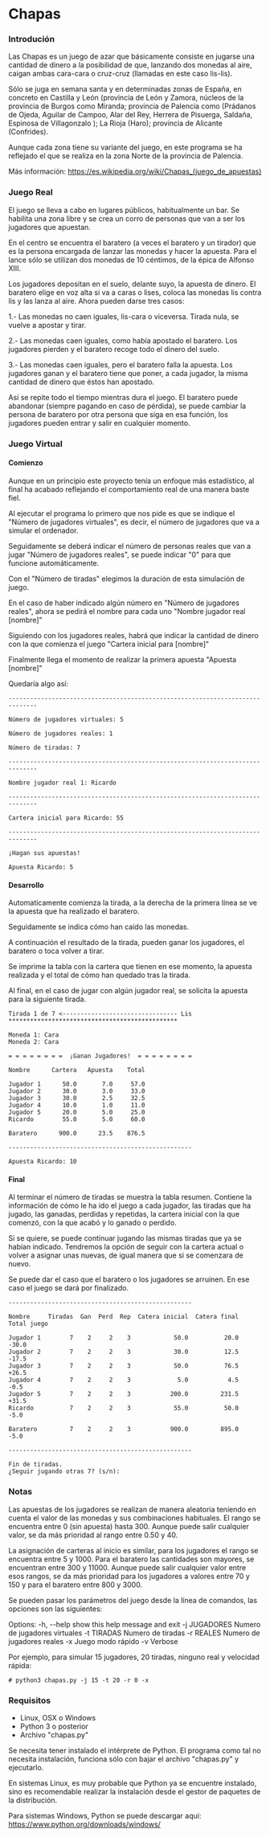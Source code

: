 Chapas
======



### Introdución

Las Chapas es un juego de azar que básicamente consiste en jugarse una cantidad de dinero a la posibilidad de que, lanzando dos monedas al aire, caigan ambas cara-cara o cruz-cruz (llamadas en este caso lis-lis).

Sólo se juga en semana santa y en determinadas zonas de España, en concreto  en Castilla y León (provincia de León y Zamora, núcleos de la provincia de Burgos como Miranda; provincia de Palencia como (Prádanos de Ojeda, Aguilar de Campoo, Alar del Rey, Herrera de Pisuerga, Saldaña, Espinosa de Villagonzalo ); La Rioja (Haro); provincia de Alicante (Confrides).

Aunque cada zona tiene su variante del juego, en este programa se ha reflejado el que se realiza en la zona Norte de la provincia de Palencia.

Más información:
https://es.wikipedia.org/wiki/Chapas_(juego_de_apuestas)



### Juego Real

El juego se lleva a cabo en lugares públicos, habitualmente un bar. Se habilita una zona libre y se crea un corro de personas que van a ser los jugadores que apuestan.

En el centro se encuentra el baratero (a veces el baratero y un tirador) que es la persona encargada de lanzar las monedas y hacer la apuesta. Para el lance sólo se utilizan dos monedas de 10 céntimos, de la épica de Alfonso XIII.

Los jugadores depositan en el suelo, delante suyo, la apuesta de dinero. El baratero elige en voz alta si va a caras o lises, coloca las monedas lis contra lis y las lanza al aire. Ahora pueden darse tres casos:

1.- Las monedas no caen iguales, lis-cara o viceversa. Tirada nula, se vuelve a apostar y tirar.

2.- Las monedas caen iguales, como había apostado el baratero. Los jugadores pierden y el baratero recoge todo el dinero del suelo.

3.- Las monedas caen iguales, pero el baratero falla la apuesta. Los jugadores ganan y el baratero tiene que poner, a cada jugador, la misma cantidad de dinero que éstos han apostado.

Así se repite todo el tiempo mientras dura el juego. El baratero puede  abandonar (siempre pagando en caso de pérdida), se puede cambiar la persona de baratero por otra persona que siga en esa función, los jugadores pueden entrar y salir en cualquier momento.



### Juego Virtual



#### Comienzo

Aunque en un principio este proyecto tenía un enfoque más estadístico, al final ha acabado reflejando el comportamiento real de una manera baste fiel.

Al ejecutar el programa lo primero que nos pide es que se indique el "Número de jugadores virtuales", es decir, el número de jugadores que va a simular el ordenador.

Seguidamente se deberá indicar el número de personas reales que van a jugar "Número de jugadores reales", se puede indicar "0" para que funcione automáticamente.

Con el "Número de tiradas" elegimos la duración de esta simulación de juego. 

En el caso de haber indicado algún número en "Número de jugadores reales", ahora se pedirá el nombre para cada uno "Nombre jugador real [nombre]"

Siguiendo con los jugadores reales, habrá que indicar la cantidad de dinero con la que comienza el juego "Cartera inicial para [nombre]"

Finalmente llega el momento de realizar la primera apuesta "Apuesta [nombre]"

Quedaría algo así:
```
------------------------------------------------------------------------------

Número de jugadores virtuales: 5

Número de jugadores reales: 1

Número de tiradas: 7

------------------------------------------------------------------------------

Nombre jugador real 1: Ricardo

------------------------------------------------------------------------------

Cartera inicial para Ricardo: 55

------------------------------------------------------------------------------

¡Hagan sus apuestas!

Apuesta Ricardo: 5
```



#### Desarrollo

Automaticamente comienza la tirada, a la derecha de la primera línea se ve la apuesta que ha realizado el baratero.

Seguidamente se indica cómo han caído las monedas.

A continuación el resultado de la tirada, pueden ganar los jugadores, el baratero o toca volver a tirar.

Se imprime la tabla con la cartera que tienen en ese momento, la apuesta realizada y el total de cómo han quedado tras la tirada.

Al final, en el caso de jugar con algún jugador real, se solicita la apuesta para la siguiente tirada.

```
Tirada 1 de 7 <-------------------------------- Lis
***********************************************

Moneda 1: Cara
Moneda 2: Cara

= = = = = = = =  ¡Ganan Jugadores!  = = = = = = = =

Nombre      Cartera   Apuesta    Total   
                                         
Jugador 1      50.0       7.0     57.0   
Jugador 2      30.0       3.0     33.0   
Jugador 3      30.0       2.5     32.5   
Jugador 4      10.0       1.0     11.0   
Jugador 5      20.0       5.0     25.0   
Ricardo        55.0       5.0     60.0   
                                         
Baratero      900.0      23.5    876.5   

---------------------------------------------------

Apuesta Ricardo: 10
```



#### Final

Al terminar el número de tiradas se muestra la tabla resumen. Contiene la información de cómo le ha ido el juego a cada jugador, las tiradas que ha jugado, las ganadas, perdidas y repetidas, la cartera inicial con la que comenzó, con la que acabó y lo ganado o perdido.

Si se quiere, se puede continuar jugando las mismas tiradas que ya se habían indicado. Tendremos la opción de seguir con la cartera actual o volver a asignar unas nuevas, de igual manera que si se comenzara de nuevo.

Se puede dar el caso que el baratero o los jugadores se arruinen. En ese caso el juego se dará por finalizado.
```
---------------------------------------------------

Nombre     Tiradas  Gan  Perd  Rep  Catera inicial  Catera final  Total juego
                                                                             
Jugador 1        7    2     2    3            50.0          20.0        -30.0
Jugador 2        7    2     2    3            30.0          12.5        -17.5
Jugador 3        7    2     2    3            50.0          76.5        +26.5
Jugador 4        7    2     2    3             5.0           4.5         -0.5
Jugador 5        7    2     2    3           200.0         231.5        +31.5
Ricardo          7    2     2    3            55.0          50.0         -5.0
                                                                             
Baratero         7    2     2    3           900.0         895.0         -5.0

---------------------------------------------------

Fin de tiradas.
¿Seguir jugando otras 7? (s/n):
```




### Notas

Las apuestas de los jugadores se realizan de manera aleatoria teníendo en cuenta el valor de las monedas y sus combinaciones habituales. El rango se encuentra entre 0 (sin apuesta) hasta 300. Aunque puede salir cualquier valor, se da más prioridad al rango entre 0.50 y 40.

La asignación de carteras al inicio es similar, para los jugadores el rango se encuentra entre 5 y 1000. Para el baratero las cantidades son mayores, se encuentran entre 300 y 11000. Aunque puede salir cualquier valor entre esos rangos, se da más prioridad para los jugadores a valores entre 70 y 150 y para el baratero entre 800 y 3000.  

Se pueden pasar los parámetros del juego desde la línea de comandos, las opciones son las siguientes:

Options:
  -h, --help    show this help message and exit
  -j JUGADORES  Numero de jugadores virtuales
  -t TIRADAS    Numero de tiradas
  -r REALES     Numero de jugadores reales
  -x            Juego modo rápido
  -v            Verbose

Por ejemplo, para simular 15 jugadores, 20 tiradas, ninguno real y velocidad rápida:
```
# python3 chapas.py -j 15 -t 20 -r 0 -x
```


### Requisitos


- Linux, OSX o Windows
- Python 3 o posterior
- Archivo "chapas.py"

Se necesita tener instalado el intérprete de Python. El programa como tal no necesita instalación, funciona sólo con bajar el archivo "chapas.py" y ejecutarlo. 

En sistemas Linux, es muy probable que Python ya se encuentre instalado, sino es recomendable realizar la instalación desde el gestor de paquetes de la distribución.

Para sistemas Windows, Python se puede descargar aquí:
https://www.python.org/downloads/windows/
